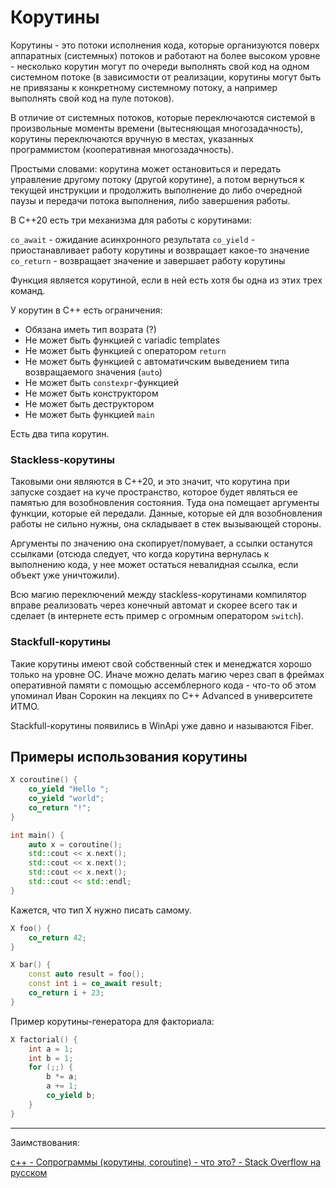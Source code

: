 # Корутины

Корутины - это потоки исполнения кода, которые организуются поверх аппаратных (системных) потоков и работают на более высоком уровне - несколько корутин могут по очереди выполнять свой код на одном системном потоке (в зависимости от реализации, корутины могут быть не привязаны к конкретному системному потоку, а например выполнять свой код на пуле потоков).

В отличие от системных потоков, которые переключаются системой в произвольные моменты времени (вытесняющая многозадачность), корутины переключаются вручную в местах, указанных программистом (кооперативная многозадачность).

Простыми словами: корутина может остановиться и передать управление другому потоку (другой корутине), а потом вернуться к текущей инструкции и продолжить выполнение до либо очередной паузы и передачи потока выполнения, либо завершения работы.

В C++20 есть три механизма для работы с корутинами:

`co_await` - ожидание асинхронного результата
`co_yield` - приостанавливает работу корутины и возвращает какое-то значение
`co_return` - возвращает значение и завершает работу корутины

Функция является корутиной, если в ней есть хотя бы одна из этих трех команд.

У корутин в С++ есть ограничения:

* Обязана иметь тип возрата (?)
* Не может быть функцией с variadic templates
* Не может быть функцией с оператором `return`
* Не может быть функцией с автоматичским выведением типа возвращаемого значения (`auto`)
* Не может быть `constexpr`-функцией
* Не может быть конструктором
* Не может быть деструктором
* Не может быть функцией `main`

Есть два типа корутин.

### Stackless-корутины

Таковыми они являются в С++20, и это значит, что корутина при запуске создает на куче пространство, которое будет являться ее памятью для возобновления состояния. Туда она помещает аргументы функции, которые ей передали. Данные, которые ей для возобновления работы не сильно нужны, она складывает в стек вызывающей стороны.

Аргументы по значению она скопирует/помувает, а ссылки останутся ссылками (отсюда следует, что когда корутина вернулась к выполнению кода, у нее может остаться невалидная ссылка, если объект уже уничтожили).

Всю магию переключений между stackless-корутинами компилятор вправе реализовать через конечный автомат и скорее всего так и сделает (в интернете есть пример с огромным оператором `switch`).

### Stackfull-корутины

Такие корутины имеют свой собственный стек и менеджатся хорошо только на уровне ОС. Иначе можно делать магию через свап в фреймах оперативной памяти с помощью ассемблерного кода - что-то об этом упоминал Иван Сорокин на лекциях по C++ Advanced в университете ИТМО.

Stackfull-корутины появились в WinApi уже давно и называются Fiber.

## Примеры использования корутины

```cpp
X coroutine() {
	co_yield "Hello ";
	co_yield "world";
	co_return "!";
}

int main() {
	auto x = coroutine();
	std::cout << x.next();
	std::cout << x.next();
	std::cout << x.next();
	std::cout << std::endl;
}
```

Кажется, что тип X нужно писать самому.

```cpp
X foo() {
	co_return 42;
}

X bar() {
	const auto result = foo();
	const int i = co_await result;
	co_return i + 23;
}
```

Пример корутины-генератора для факториала:

```cpp
X factorial() {
	int a = 1;
	int b = 1;
	for (;;) {
	    b *= a;
		a += 1;
	    co_yield b;
	}
}
```


---

Заимствования:

[c++ - Сопрограммы (корутины, coroutine) - что это? - Stack Overflow на русском](https://ru.stackoverflow.com/questions/496002/%D0%A1%D0%BE%D0%BF%D1%80%D0%BE%D0%B3%D1%80%D0%B0%D0%BC%D0%BC%D1%8B-%D0%BA%D0%BE%D1%80%D1%83%D1%82%D0%B8%D0%BD%D1%8B-coroutine-%D1%87%D1%82%D0%BE-%D1%8D%D1%82%D0%BE)
